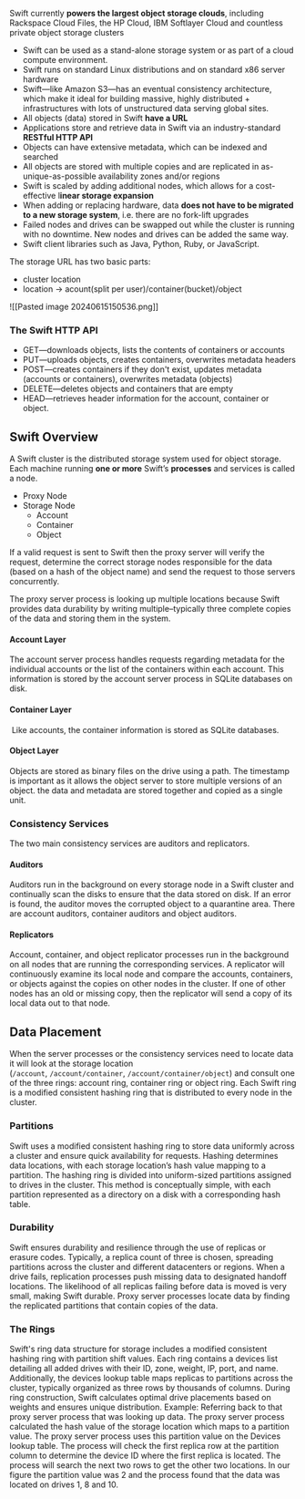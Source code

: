 Swift currently **powers the largest object storage clouds**, including Rackspace Cloud Files, the HP Cloud, IBM Softlayer Cloud and countless private object storage clusters
- Swift can be used as a stand-alone storage system or as part of a cloud compute environment.
- Swift runs on standard Linux distributions and on standard x86 server hardware
- Swift—like Amazon S3—has an eventual consistency architecture, which make it ideal for building massive, highly distributed + infrastructures with lots of unstructured data serving global sites.
- All objects (data) stored in Swift **have a URL**
- Applications store and retrieve data in Swift via an industry-standard **RESTful HTTP API**
- Objects can have extensive metadata, which can be indexed and searched
- All objects are stored with multiple copies and are replicated in as-unique-as-possible availability zones and/or regions
- Swift is scaled by adding additional nodes, which allows for a cost-effective l**inear storage expansion**
- When adding or replacing hardware, data **does not have to be migrated to a new storage system**, i.e. there are no fork-lift upgrades
- Failed nodes and drives can be swapped out while the cluster is running with no downtime. New nodes and drives can be added the same way.
- Swift client libraries such as Java, Python, Ruby, or JavaScript.

The storage URL has two basic parts:
- cluster location
- location -> acount(split per user)/container(bucket)/object

![[Pasted image 20240615150536.png]]

### The Swift HTTP API
- GET—downloads objects, lists the contents of containers or accounts
- PUT—uploads objects, creates containers, overwrites metadata headers
- POST—creates containers if they don't exist, updates metadata (accounts or containers), overwrites metadata (objects)
- DELETE—deletes objects and containers that are empty
- HEAD—retrieves header information for the account, container or object.

## Swift Overview
A Swift cluster is the distributed storage system used for object storage. Each machine running **one or more** Swift’s **processes** and services is called a node.
- Proxy Node
- Storage Node
	- Account
	- Container
	- Object

If a valid request is sent to Swift then the proxy server will verify the request, determine the correct storage nodes responsible for the data (based on a hash of the object name) and send the request to those servers concurrently.

The proxy server process is looking up multiple locations because Swift provides data durability by writing multiple–typically three complete copies of the data and storing them in the system.

#### Account Layer
The account server process handles requests regarding metadata for the individual accounts or the list of the containers within each account. This information is stored by the account server process in SQLite databases on disk.

#### Container Layer
 Like accounts, the container information is stored as SQLite databases.
 
#### Object Layer
Objects are stored as binary files on the drive using a path. The timestamp is important as it allows the object server to store multiple versions of an object. the data and metadata are stored together and copied as a single unit.

### Consistency Services
The two main consistency services are auditors and replicators.

#### Auditors
Auditors run in the background on every storage node in a Swift cluster and continually scan the disks to ensure that the data stored on disk. If an error is found, the auditor moves the corrupted object to a quarantine area.
There are account auditors, container auditors and object auditors.

#### Replicators
Account, container, and object replicator processes run in the background on all nodes that are running the corresponding services. A replicator will continuously examine its local node and compare the accounts, containers, or objects against the copies on other nodes in the cluster. If one of other nodes has an old or missing copy, then the replicator will send a copy of its local data out to that node.

## Data Placement
When the server processes or the consistency services need to locate data it will look at the storage location (`/account`, `/account/container`, `/account/container/object`) and consult one of the three rings: account ring, container ring or object ring. Each Swift ring is a modified consistent hashing ring that is distributed to every node in the cluster.

### Partitions
Swift uses a modified consistent hashing ring to store data uniformly across a cluster and ensure quick availability for requests. Hashing determines data locations, with each storage location’s hash value mapping to a partition. The hashing ring is divided into uniform-sized partitions assigned to drives in the cluster. This method is conceptually simple, with each partition represented as a directory on a disk with a corresponding hash table.
### Durability
Swift ensures durability and resilience through the use of replicas or erasure codes. Typically, a replica count of three is chosen, spreading partitions across the cluster and different datacenters or regions. When a drive fails, replication processes push missing data to designated handoff locations. The likelihood of all replicas failing before data is moved is very small, making Swift durable. Proxy server processes locate data by finding the replicated partitions that contain copies of the data.
### The Rings
Swift's ring data structure for storage includes a modified consistent hashing ring with partition shift values. Each ring contains a devices list detailing all added drives with their ID, zone, weight, IP, port, and name. Additionally, the devices lookup table maps replicas to partitions across the cluster, typically organized as three rows by thousands of columns. During ring construction, Swift calculates optimal drive placements based on weights and ensures unique distribution. 
Example:
Referring back to that proxy server process that was looking up data. The proxy server process calculated the hash value of the storage location which maps to a partition value. The proxy server process uses this partition value on the Devices lookup table. The process will check the first replica row at the partition column to determine the device ID where the first replica is located. The process will search the next two rows to get the other two locations. In our figure the partition value was 2 and the process found that the data was located on drives 1, 8 and 10.
